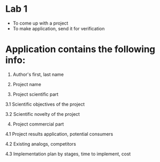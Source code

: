 # Lab 1

- To come up with a project
- To make application, send it for verification

# Application contains the following info:

1. Author's first, last name

2. Project name

3. Project scientific part

3.1 Scientific objectives of the project

3.2 Scientific novelty of the project

4. Project commercial part

4.1 Project results application, potential consumers

4.2 Existing analogs, competitors

4.3 Implementation plan by stages, time to implement, cost
